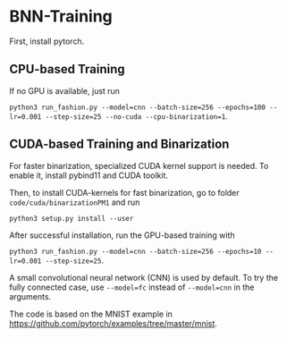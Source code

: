 # BNN-Training

First, install pytorch.

## CPU-based Training

If no GPU is available, just run

```python3 run_fashion.py --model=cnn --batch-size=256 --epochs=100 --lr=0.001 --step-size=25 --no-cuda --cpu-binarization=1```.


## CUDA-based Training and Binarization

For faster binarization, specialized CUDA kernel support is needed. To enable it, install pybind11 and CUDA toolkit.

Then, to install CUDA-kernels for fast binarization, go to folder ```code/cuda/binarizationPM1``` and run

```python3 setup.py install --user```

After successful installation, run the GPU-based training with

```python3 run_fashion.py --model=cnn --batch-size=256 --epochs=10 --lr=0.001 --step-size=25```.

A small convolutional neural network (CNN) is used by default. To try the fully connected case, use ```--model=fc``` instead of ```--model=cnn``` in the arguments.

The code is based on the MNIST example in https://github.com/pytorch/examples/tree/master/mnist.
